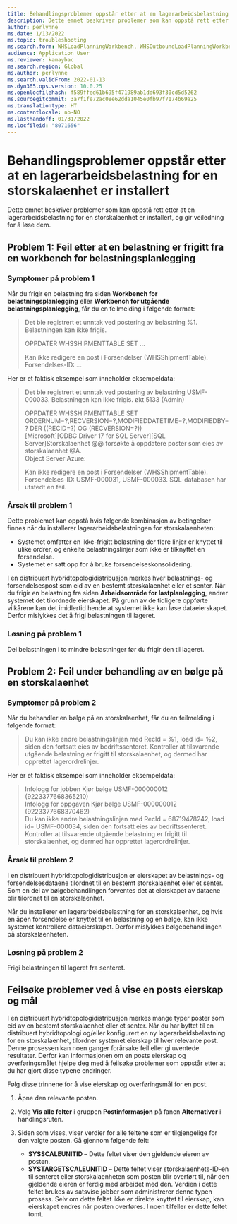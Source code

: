 ```yaml
---
title: Behandlingsproblemer oppstår etter at en lagerarbeidsbelastning for en storskalaenhet er installert
description: Dette emnet beskriver problemer som kan oppstå rett etter at en lagerarbeidsbelastning for en storskalaenhet er installert, og gir veiledning for å løse dem.
author: perlynne
ms.date: 1/13/2022
ms.topic: troubleshooting
ms.search.form: WHSLoadPlanningWorkbench, WHSOutboundLoadPlanningWorkbench
audience: Application User
ms.reviewer: kamaybac
ms.search.region: Global
ms.author: perlynne
ms.search.validFrom: 2022-01-13
ms.dyn365.ops.version: 10.0.25
ms.openlocfilehash: f589ffed61b695f471989ab1dd693f30cd5d5262
ms.sourcegitcommit: 3a7f1fe72ac08e62dda1045e0fb97f7174b69a25
ms.translationtype: HT
ms.contentlocale: nb-NO
ms.lasthandoff: 01/31/2022
ms.locfileid: "8071656"
---
```

# <a name="processing-issues-occur-after-a-scale-unit-warehouse-workload-is-installed"></a>Behandlingsproblemer oppstår etter at en lagerarbeidsbelastning for en storskalaenhet er installert

Dette emnet beskriver problemer som kan oppstå rett etter at en lagerarbeidsbelastning for en storskalaenhet er installert, og gir veiledning for å løse dem.

## <a name="issue-1-error-after-a-load-is-released-from-a-load-planning-workbench"></a>Problem 1: Feil etter at en belastning er frigitt fra en workbench for belastningsplanlegging

### <a name="symptoms-of-issue-1"></a>Symptomer på problem 1

Når du frigir en belastning fra siden **Workbench for belastningsplanlegging** eller **Workbench for utgående belastningsplanlegging**, får du en feilmelding i følgende format:

> Det ble registrert et unntak ved postering av belastning %1. Belastningen kan ikke frigis.
> 
> OPPDATER WHSSHIPMENTTABLE SET ...
> 
> Kan ikke redigere en post i Forsendelser (WHSShipmentTable). Forsendelses-ID: ...

Her er et faktisk eksempel som inneholder eksempeldata:

> Det ble registrert et unntak ved postering av belastning USMF-000033. Belastningen kan ikke frigis.
økt 5133 (Admin)
>
> OPPDATER WHSSHIPMENTTABLE SET ORDERNUM=?,RECVERSION=?,MODIFIEDDATETIME=?,MODIFIEDBY=? DER ((RECID=?) OG (RECVERSION=?))  
> [Microsoft][ODBC Driver 17 for SQL Server][SQL Server]Storskalaenhet @@ forsøkte å oppdatere poster som eies av storskalaenhet @A.  
> Object Server Azure:
>
> Kan ikke redigere en post i Forsendelser (WHSShipmentTable). Forsendelses-ID: USMF-000031, USMF-000033. SQL-databasen har utstedt en feil.

### <a name="cause-of-issue-1"></a>Årsak til problem 1

Dette problemet kan oppstå hvis følgende kombinasjon av betingelser finnes når du installerer lagerarbeidsbelastningen for storskalaenheten:

- Systemet omfatter en ikke-frigitt belastning der flere linjer er knyttet til ulike ordrer, og enkelte belastningslinjer som ikke er tilknyttet en forsendelse.
- Systemet er satt opp for å bruke forsendelseskonsolidering.

I en distribuert hybridtopologidistribusjon merkes hver belastnings- og forsendelsespost som eid av en bestemt storskalaenhet eller et senter. Når du frigir en belastning fra siden **Arbeidsområde for lastplanlegging**, endrer systemet det tilordnede eierskapet. På grunn av de tidligere oppførte vilkårene kan det imidlertid hende at systemet ikke kan løse dataeierskapet. Derfor mislykkes det å frigi belastningen til lageret.

### <a name="resolution-of-issue-1"></a>Løsning på problem 1

Del belastningen i to mindre belastninger før du frigir den til lageret.

## <a name="issue-2-error-while-a-wave-is-processed-on-a-scale-unit"></a>Problem 2: Feil under behandling av en bølge på en storskalaenhet

### <a name="symptoms-of-issue-2"></a>Symptomer på problem 2

Når du behandler en bølge på en storskalaenhet, får du en feilmelding i følgende format:

> Du kan ikke endre belastningslinjen med RecId = %1, load id= %2, siden den fortsatt eies av bedriftssenteret. Kontroller at tilsvarende utgående belastning er frigitt til storskalaenhet, og dermed har opprettet lagerordrelinjer.

Her er et faktisk eksempel som inneholder eksempeldata:

> Infologg for jobben Kjør bølge USMF-000000012 (9223377668365210)  
> Infologg for oppgaven Kjør bølge USMF-000000012 (9223377668370462)  
> Du kan ikke endre belastningslinjen med RecId = 68719478242, load id= USMF-000034, siden den fortsatt eies av bedriftssenteret. Kontroller at tilsvarende utgående belastning er frigitt til storskalaenhet, og dermed har opprettet lagerordrelinjer.

### <a name="cause-of-issue-2"></a>Årsak til problem 2

I en distribuert hybridtopologidistribusjon er eierskapet av belastnings- og forsendelsesdataene tilordnet til en bestemt storskalaenhet eller et senter. Som en del av bølgebehandlingen forventes det at eierskapet av dataene blir tilordnet til en storskalaenhet.

Når du installerer en lagerarbeidsbelastning for en storskalaenhet, og hvis en åpen forsendelse er knyttet til en belastning og en bølge, kan ikke systemet kontrollere dataeierskapet. Derfor mislykkes bølgebehandlingen på storskalaenheten.

### <a name="resolution-of-issue-2"></a>Løsning på problem 2

Frigi belastningen til lageret fra senteret.

## <a name="troubleshoot-issues-by-viewing-a-records-ownership-and-destination"></a>Feilsøke problemer ved å vise en posts eierskap og mål

I en distribuert hybridtopologidistribusjon merkes mange typer poster som eid av en bestemt storskalaenhet eller et senter. Når du har byttet til en distribuert hybridtopologi og/eller konfigurert en ny lagerarbeidsbelastning for en storskalaenhet, tilordner systemet eierskap til hver relevante post. Denne prosessen kan noen ganger forårsake feil eller gi uventede resultater. Derfor kan informasjonen om en posts eierskap og overføringsmålet hjelpe deg med å feilsøke problemer som oppstår etter at du har gjort disse typene endringer.

Følg disse trinnene for å vise eierskap og overføringsmål for en post.

1. Åpne den relevante posten.
1. Velg **Vis alle felter** i gruppen **Postinformasjon** på fanen **Alternativer** i handlingsruten.
1. Siden som vises, viser verdier for alle feltene som er tilgjengelige for den valgte posten. Gå gjennom følgende felt:

    - **SYSSCALEUNITID** – Dette feltet viser den gjeldende eieren av posten.
    - **SYSTARGETSCALEUNITID** – Dette feltet viser storskalaenhets-ID-en til senteret eller storskalaenheten som posten blir overført til, når den gjeldende eieren er ferdig med arbeidet med den. Verdien i dette feltet brukes av satsvise jobber som administrerer denne typen prosess. Selv om dette feltet ikke er direkte knyttet til eierskap, kan eierskapet endres når posten overføres. I noen tilfeller er dette feltet tomt.
